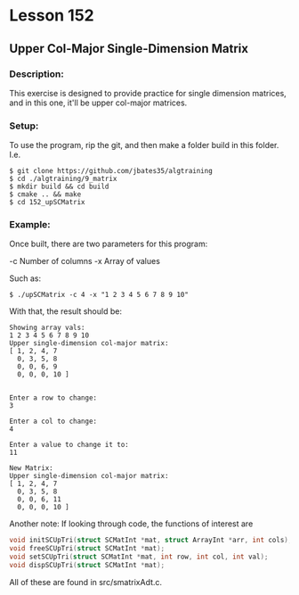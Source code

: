 # Lesson 152
## Upper Col-Major Single-Dimension Matrix
### Description:
This exercise is designed to provide practice for single dimension matrices, and in this one, it'll be upper col-major matrices.
### Setup: 
To use the program, rip the git, and then make a folder build in this folder. I.e.
```
$ git clone https://github.com/jbates35/algtraining
$ cd ./algtraining/9_matrix
$ mkdir build && cd build
$ cmake .. && make
$ cd 152_upSCMatrix 
```
### Example:
Once built, there are two parameters for this program:

-c Number of columns
-x Array of values

Such as:
```
$ ./upSCMatrix -c 4 -x "1 2 3 4 5 6 7 8 9 10"
```

With that, the result should be:
```
Showing array vals:
1 2 3 4 5 6 7 8 9 10 
Upper single-dimension col-major matrix:
[ 1, 2, 4, 7
  0, 3, 5, 8
  0, 0, 6, 9
  0, 0, 0, 10 ]


Enter a row to change:
3

Enter a col to change:
4

Enter a value to change it to:
11

New Matrix:
Upper single-dimension col-major matrix:
[ 1, 2, 4, 7
  0, 3, 5, 8
  0, 0, 6, 11
  0, 0, 0, 10 ]
```

Another note: If looking through code, the functions of interest are 
```c
void initSCUpTri(struct SCMatInt *mat, struct ArrayInt *arr, int cols);
void freeSCUpTri(struct SCMatInt *mat);
void setSCUpTri(struct SCMatInt *mat, int row, int col, int val);
void dispSCUpTri(struct SCMatInt *mat);
```
All of these are found in src/smatrixAdt.c.